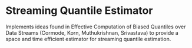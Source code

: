 # Streaming Quantile Estimator

Implements ideas found in Effective Computation of Biased Quantiles over Data
Streams (Cormode, Korn, Muthukrishnan, Srivastava) to provide a space and time
efficient estimator for streaming quantile estimation.
